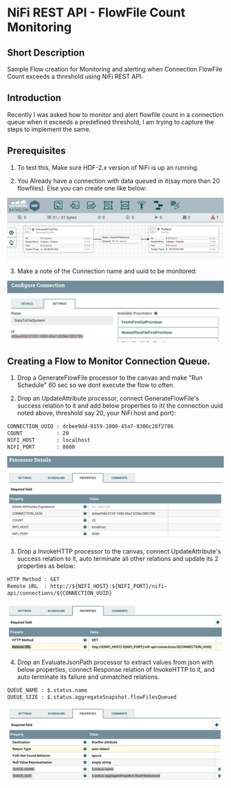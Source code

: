 # NiFi REST API - FlowFile Count Monitoring


## Short Description

Sample Flow creation for Monitoring and alerting when Connection FlowFile Count exceeds a threshold using NiFi REST API.

## Introduction

Recently I was asked how to monitor and alert flowfile count in a connection queue when it exceeds a predefined threshold, I am trying to capture the steps to implement the same.

## Prerequisites

1) To test this, Make sure HDF-2.x version of NiFi is up an running.

2) You Already have a connection with data queued in it(say more than 20 flowfiles). Else you can create one like below:

![alt tag](https://github.com/jobinthompu/NiFi-REST-API-FlowFile-Count-Monitoring/blob/master/images/OriginalFlow.jpg)

3) Make a note of the Connection name and uuid to be monitored:

![alt tag](https://github.com/jobinthompu/NiFi-REST-API-FlowFile-Count-Monitoring/blob/master/images/Original_Flow_Settings.jpg)

## Creating a Flow to Monitor Connection Queue.

1) Drop a GenerateFlowFile processor to the canvas and make "Run Schedule" 60 sec so we dont execute the flow to often.

2) Drop an UpdateAttribute processor, connect GenerateFlowFile's success relation to it and add below properties to it( the connection uuid noted above, threshold say 20, your NiFi host and port):

```
CONNECTION_UUID : dcbee9dd-0159-1000-45a7-8306c28f2786
COUNT			: 20
NIFI_HOST		: localhost
NIFI_PORT		: 8080
```
![alt tag](https://github.com/jobinthompu/NiFi-REST-API-FlowFile-Count-Monitoring/blob/master/images/UpdateAttribute.jpg)

3) Drop a InvokeHTTP processor to the canvas, connect UpdateAttribute's success relation to it, auto terminate all other relations and update its 2 properties as below:

```
HTTP Method	: GET
Remote URL	: http://${NIFI_HOST}:${NIFI_PORT}/nifi-api/connections/${CONNECTION_UUID}
```
![alt tag](https://github.com/jobinthompu/NiFi-REST-API-FlowFile-Count-Monitoring/blob/master/images/InvokeHTTP.jpg)

4) Drop an EvaluateJsonPath processor to extract values from json with below properties, connect Response relation of InvokeHTTP to it, and auto terminate its failure and unmatched relations.

```
QUEUE_NAME : $.status.name
QUEUE_SIZE : $.status.aggregateSnapshot.flowFilesQueued
```
![alt tag](https://github.com/jobinthompu/NiFi-REST-API-FlowFile-Count-Monitoring/blob/master/images/EvaluateJsonPath.jpg)